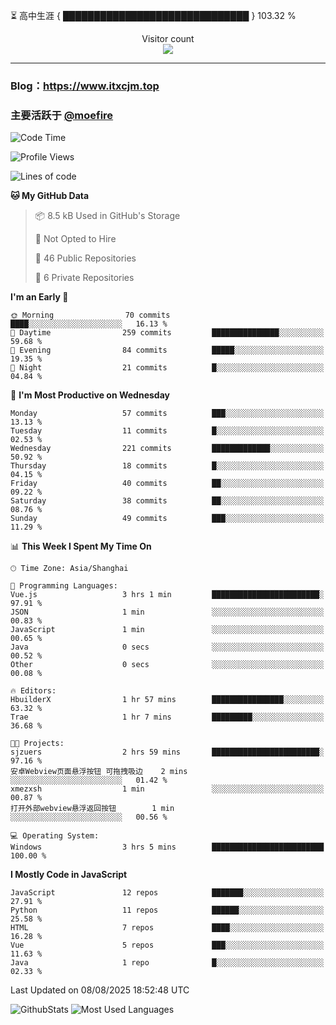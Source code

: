 ⏳ 高中生涯 { ██████████████████████████████ } 103.32 %
<p align="center"> 
  Visitor count<br>
  <img src="https://profile-counter.glitch.me/itxcjm/count.svg" />
</p>

---
### Blog：https://www.itxcjm.top
### 主要活跃于 [@moefire](https://github.com/moefire)
<!--START_SECTION:waka-->
![Code Time](http://img.shields.io/badge/Code%20Time-118%20hrs%2035%20mins-blue)

![Profile Views](http://img.shields.io/badge/Profile%20Views-2-blue)

![Lines of code](https://img.shields.io/badge/From%20Hello%20World%20I%27ve%20Written-859.7%20thousand%20lines%20of%20code-blue)

**🐱 My GitHub Data** 

> 📦 8.5 kB Used in GitHub's Storage 
 > 
> 🚫 Not Opted to Hire
 > 
> 📜 46 Public Repositories 
 > 
> 🔑 6 Private Repositories 
 > 
**I'm an Early 🐤** 

```text
🌞 Morning                70 commits          ████░░░░░░░░░░░░░░░░░░░░░   16.13 % 
🌆 Daytime                259 commits         ███████████████░░░░░░░░░░   59.68 % 
🌃 Evening                84 commits          █████░░░░░░░░░░░░░░░░░░░░   19.35 % 
🌙 Night                  21 commits          █░░░░░░░░░░░░░░░░░░░░░░░░   04.84 % 
```
📅 **I'm Most Productive on Wednesday** 

```text
Monday                   57 commits          ███░░░░░░░░░░░░░░░░░░░░░░   13.13 % 
Tuesday                  11 commits          █░░░░░░░░░░░░░░░░░░░░░░░░   02.53 % 
Wednesday                221 commits         █████████████░░░░░░░░░░░░   50.92 % 
Thursday                 18 commits          █░░░░░░░░░░░░░░░░░░░░░░░░   04.15 % 
Friday                   40 commits          ██░░░░░░░░░░░░░░░░░░░░░░░   09.22 % 
Saturday                 38 commits          ██░░░░░░░░░░░░░░░░░░░░░░░   08.76 % 
Sunday                   49 commits          ███░░░░░░░░░░░░░░░░░░░░░░   11.29 % 
```


📊 **This Week I Spent My Time On** 

```text
🕑︎ Time Zone: Asia/Shanghai

💬 Programming Languages: 
Vue.js                   3 hrs 1 min         ████████████████████████░   97.91 % 
JSON                     1 min               ░░░░░░░░░░░░░░░░░░░░░░░░░   00.83 % 
JavaScript               1 min               ░░░░░░░░░░░░░░░░░░░░░░░░░   00.65 % 
Java                     0 secs              ░░░░░░░░░░░░░░░░░░░░░░░░░   00.52 % 
Other                    0 secs              ░░░░░░░░░░░░░░░░░░░░░░░░░   00.08 % 

🔥 Editors: 
HbuilderX                1 hr 57 mins        ████████████████░░░░░░░░░   63.32 % 
Trae                     1 hr 7 mins         █████████░░░░░░░░░░░░░░░░   36.68 % 

🐱‍💻 Projects: 
sjzuers                  2 hrs 59 mins       ████████████████████████░   97.16 % 
安卓Webview页面悬浮按钮 可拖拽吸边    2 mins              ░░░░░░░░░░░░░░░░░░░░░░░░░   01.42 % 
xmezxsh                  1 min               ░░░░░░░░░░░░░░░░░░░░░░░░░   00.87 % 
打开外部webview悬浮返回按钮        1 min               ░░░░░░░░░░░░░░░░░░░░░░░░░   00.56 % 

💻 Operating System: 
Windows                  3 hrs 5 mins        █████████████████████████   100.00 % 
```

**I Mostly Code in JavaScript** 

```text
JavaScript               12 repos            ███████░░░░░░░░░░░░░░░░░░   27.91 % 
Python                   11 repos            ██████░░░░░░░░░░░░░░░░░░░   25.58 % 
HTML                     7 repos             ████░░░░░░░░░░░░░░░░░░░░░   16.28 % 
Vue                      5 repos             ███░░░░░░░░░░░░░░░░░░░░░░   11.63 % 
Java                     1 repo              █░░░░░░░░░░░░░░░░░░░░░░░░   02.33 % 
```




 Last Updated on 08/08/2025 18:52:48 UTC
<!--END_SECTION:waka-->
![GithubStats](https://github-readme-stats-blue-three.vercel.app/api?username=itxcjm&show_icons=true&theme=light&layout=compact&locale=cn&include_all_commits=true&count_private=true&role=OWNER,ORGANIZATION_MEMBER,COLLABORATOR)
![Most Used Languages](https://github-readme-stats-blue-three.vercel.app/api/top-langs/?username=itxcjm&theme=light&layout=compact&count_private=true&role=OWNER,ORGANIZATION_MEMBER,COLLABORATOR)
